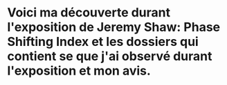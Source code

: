 # Voici ma découverte durant l'exposition de Jeremy Shaw: Phase Shifting Index et les dossiers qui contient se que j'ai observé durant l'exposition et mon avis.
